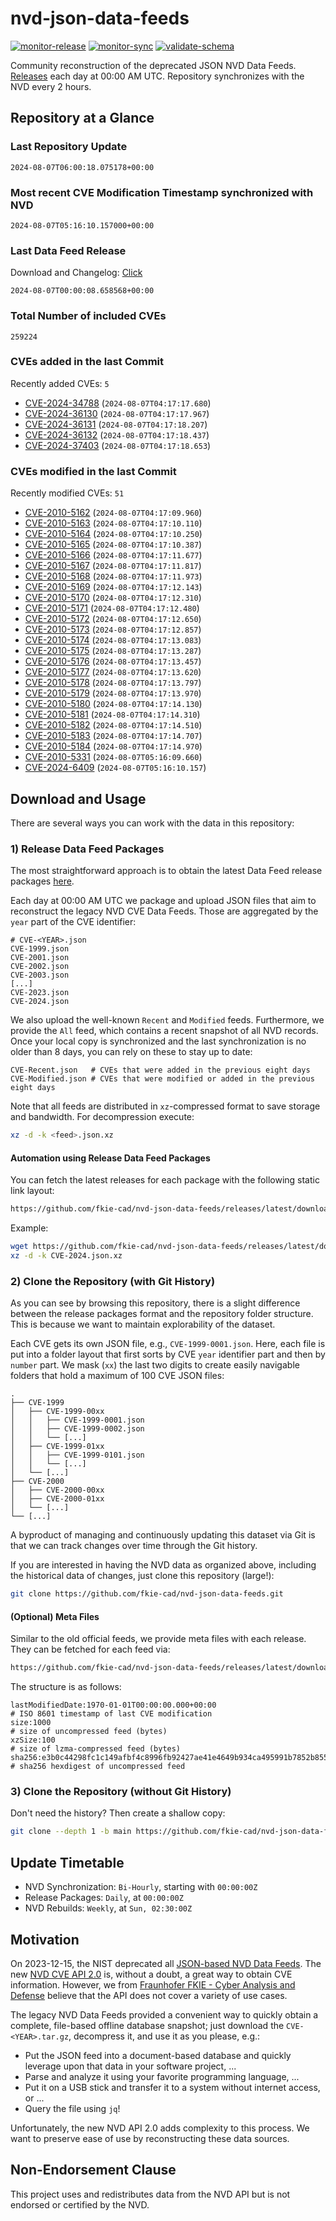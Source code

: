 # nvd-json-data-feeds

[![monitor-release](https://github.com/fkie-cad/nvd-json-data-feeds/actions/workflows/monitor_release.yml/badge.svg)](https://github.com/fkie-cad/nvd-json-data-feeds/actions/workflows/monitor_release.yml)
[![monitor-sync](https://github.com/fkie-cad/nvd-json-data-feeds/actions/workflows/monitor_sync.yml/badge.svg)](https://github.com/fkie-cad/nvd-json-data-feeds/actions/workflows/monitor_sync.yml)
[![validate-schema](https://github.com/fkie-cad/nvd-json-data-feeds/actions/workflows/validate_schema.yml/badge.svg)](https://github.com/fkie-cad/nvd-json-data-feeds/actions/workflows/validate_schema.yml)

Community reconstruction of the deprecated JSON NVD Data Feeds.
[Releases](https://github.com/fkie-cad/nvd-json-data-feeds/releases/latest) each day at 00:00 AM UTC.
Repository synchronizes with the NVD every 2 hours.

## Repository at a Glance

### Last Repository Update

```plain
2024-08-07T06:00:18.075178+00:00
```

### Most recent CVE Modification Timestamp synchronized with NVD

```plain
2024-08-07T05:16:10.157000+00:00
```

### Last Data Feed Release

Download and Changelog: [Click](https://github.com/fkie-cad/nvd-json-data-feeds/releases/latest)

```plain
2024-08-07T00:00:08.658568+00:00
```

### Total Number of included CVEs

```plain
259224
```

### CVEs added in the last Commit

Recently added CVEs: `5`

- [CVE-2024-34788](CVE-2024/CVE-2024-347xx/CVE-2024-34788.json) (`2024-08-07T04:17:17.680`)
- [CVE-2024-36130](CVE-2024/CVE-2024-361xx/CVE-2024-36130.json) (`2024-08-07T04:17:17.967`)
- [CVE-2024-36131](CVE-2024/CVE-2024-361xx/CVE-2024-36131.json) (`2024-08-07T04:17:18.207`)
- [CVE-2024-36132](CVE-2024/CVE-2024-361xx/CVE-2024-36132.json) (`2024-08-07T04:17:18.437`)
- [CVE-2024-37403](CVE-2024/CVE-2024-374xx/CVE-2024-37403.json) (`2024-08-07T04:17:18.653`)


### CVEs modified in the last Commit

Recently modified CVEs: `51`

- [CVE-2010-5162](CVE-2010/CVE-2010-51xx/CVE-2010-5162.json) (`2024-08-07T04:17:09.960`)
- [CVE-2010-5163](CVE-2010/CVE-2010-51xx/CVE-2010-5163.json) (`2024-08-07T04:17:10.110`)
- [CVE-2010-5164](CVE-2010/CVE-2010-51xx/CVE-2010-5164.json) (`2024-08-07T04:17:10.250`)
- [CVE-2010-5165](CVE-2010/CVE-2010-51xx/CVE-2010-5165.json) (`2024-08-07T04:17:10.387`)
- [CVE-2010-5166](CVE-2010/CVE-2010-51xx/CVE-2010-5166.json) (`2024-08-07T04:17:11.677`)
- [CVE-2010-5167](CVE-2010/CVE-2010-51xx/CVE-2010-5167.json) (`2024-08-07T04:17:11.817`)
- [CVE-2010-5168](CVE-2010/CVE-2010-51xx/CVE-2010-5168.json) (`2024-08-07T04:17:11.973`)
- [CVE-2010-5169](CVE-2010/CVE-2010-51xx/CVE-2010-5169.json) (`2024-08-07T04:17:12.143`)
- [CVE-2010-5170](CVE-2010/CVE-2010-51xx/CVE-2010-5170.json) (`2024-08-07T04:17:12.310`)
- [CVE-2010-5171](CVE-2010/CVE-2010-51xx/CVE-2010-5171.json) (`2024-08-07T04:17:12.480`)
- [CVE-2010-5172](CVE-2010/CVE-2010-51xx/CVE-2010-5172.json) (`2024-08-07T04:17:12.650`)
- [CVE-2010-5173](CVE-2010/CVE-2010-51xx/CVE-2010-5173.json) (`2024-08-07T04:17:12.857`)
- [CVE-2010-5174](CVE-2010/CVE-2010-51xx/CVE-2010-5174.json) (`2024-08-07T04:17:13.083`)
- [CVE-2010-5175](CVE-2010/CVE-2010-51xx/CVE-2010-5175.json) (`2024-08-07T04:17:13.287`)
- [CVE-2010-5176](CVE-2010/CVE-2010-51xx/CVE-2010-5176.json) (`2024-08-07T04:17:13.457`)
- [CVE-2010-5177](CVE-2010/CVE-2010-51xx/CVE-2010-5177.json) (`2024-08-07T04:17:13.620`)
- [CVE-2010-5178](CVE-2010/CVE-2010-51xx/CVE-2010-5178.json) (`2024-08-07T04:17:13.797`)
- [CVE-2010-5179](CVE-2010/CVE-2010-51xx/CVE-2010-5179.json) (`2024-08-07T04:17:13.970`)
- [CVE-2010-5180](CVE-2010/CVE-2010-51xx/CVE-2010-5180.json) (`2024-08-07T04:17:14.130`)
- [CVE-2010-5181](CVE-2010/CVE-2010-51xx/CVE-2010-5181.json) (`2024-08-07T04:17:14.310`)
- [CVE-2010-5182](CVE-2010/CVE-2010-51xx/CVE-2010-5182.json) (`2024-08-07T04:17:14.510`)
- [CVE-2010-5183](CVE-2010/CVE-2010-51xx/CVE-2010-5183.json) (`2024-08-07T04:17:14.707`)
- [CVE-2010-5184](CVE-2010/CVE-2010-51xx/CVE-2010-5184.json) (`2024-08-07T04:17:14.970`)
- [CVE-2010-5331](CVE-2010/CVE-2010-53xx/CVE-2010-5331.json) (`2024-08-07T05:16:09.660`)
- [CVE-2024-6409](CVE-2024/CVE-2024-64xx/CVE-2024-6409.json) (`2024-08-07T05:16:10.157`)


## Download and Usage

There are several ways you can work with the data in this repository:

### 1) Release Data Feed Packages

The most straightforward approach is to obtain the latest Data Feed release packages [here](https://github.com/fkie-cad/nvd-json-data-feeds/releases/latest).

Each day at 00:00 AM UTC we package and upload JSON files that aim to reconstruct the legacy NVD CVE Data Feeds.
Those are aggregated by the `year` part of the CVE identifier:

```
# CVE-<YEAR>.json
CVE-1999.json
CVE-2001.json
CVE-2002.json
CVE-2003.json
[...]
CVE-2023.json
CVE-2024.json
```

We also upload the well-known `Recent` and `Modified` feeds.
Furthermore, we provide the `All` feed, which contains a recent snapshot of all NVD records.
Once your local copy is synchronized and the last synchronization is no older than 8 days, you can rely on these to stay up to date:

```plain
CVE-Recent.json   # CVEs that were added in the previous eight days
CVE-Modified.json # CVEs that were modified or added in the previous eight days
```

Note that all feeds are distributed in `xz`-compressed format to save storage and bandwidth.
For decompression execute:

```sh
xz -d -k <feed>.json.xz
```

#### Automation using Release Data Feed Packages

You can fetch the latest releases for each package with the following static link layout:

```sh
https://github.com/fkie-cad/nvd-json-data-feeds/releases/latest/download/CVE-<YEAR>.json.xz
```

Example:

```sh
wget https://github.com/fkie-cad/nvd-json-data-feeds/releases/latest/download/CVE-2024.json.xz
xz -d -k CVE-2024.json.xz
```

### 2) Clone the Repository (with Git History)

As you can see by browsing this repository, there is a slight difference between the release packages format and the repository folder structure.
This is because we want to maintain explorability of the dataset.

Each CVE gets its own JSON file, e.g., `CVE-1999-0001.json`.
Here, each file is put into a folder layout that first sorts by CVE `year` identifier part and then by `number` part.
We mask (`xx`) the last two digits to create easily navigable folders that hold a maximum of 100 CVE JSON files:

```plain
.
├── CVE-1999
│   ├── CVE-1999-00xx
│   │   ├── CVE-1999-0001.json
│   │   ├── CVE-1999-0002.json
│   │   └── [...]
│   ├── CVE-1999-01xx
│   │   ├── CVE-1999-0101.json
│   │   └── [...]
│   └── [...]
├── CVE-2000
│   ├── CVE-2000-00xx
│   ├── CVE-2000-01xx
│   └── [...]
└── [...]
```

A byproduct of managing and continuously updating this dataset via Git is that we can track changes over time through the Git history.

If you are interested in having the NVD data as organized above, including the historical data of changes, just clone this repository (large!):

```sh
git clone https://github.com/fkie-cad/nvd-json-data-feeds.git
```

#### (Optional) Meta Files

Similar to the old official feeds, we provide meta files with each release. They can be fetched for each feed via:

```sh
https://github.com/fkie-cad/nvd-json-data-feeds/releases/latest/download/CVE-<YEAR>.meta
```

The structure is as follows:

```plain
lastModifiedDate:1970-01-01T00:00:00.000+00:00                          # ISO 8601 timestamp of last CVE modification
size:1000                                                               # size of uncompressed feed (bytes)
xzSize:100                                                              # size of lzma-compressed feed (bytes)
sha256:e3b0c44298fc1c149afbf4c8996fb92427ae41e4649b934ca495991b7852b855 # sha256 hexdigest of uncompressed feed
```

### 3) Clone the Repository (without Git History)

Don't need the history? Then create a shallow copy:

```sh
git clone --depth 1 -b main https://github.com/fkie-cad/nvd-json-data-feeds.git
```


## Update Timetable

* NVD Synchronization: `Bi-Hourly`, starting with `00:00:00Z`
* Release Packages: `Daily`, at `00:00:00Z`
* NVD Rebuilds: `Weekly`, at `Sun, 02:30:00Z`


## Motivation

On 2023-12-15, the NIST deprecated all [JSON-based NVD Data Feeds](https://nvd.nist.gov/vuln/data-feeds#divRetirementBanner-1).
The new [NVD CVE API 2.0](https://nvd.nist.gov/developers/vulnerabilities) is, without a doubt, a great way to obtain CVE information.
However, we from [Fraunhofer FKIE - Cyber Analysis and Defense](https://www.fkie.fraunhofer.de/en/departments/cad.html) believe that the API does not cover a variety of use cases.

The legacy NVD Data Feeds provided a convenient way to quickly obtain a complete, file-based offline database snapshot; just download the `CVE-<YEAR>.tar.gz`, decompress it, and use it as you please, e.g.:

- Put the JSON feed into a document-based database and quickly leverage upon that data in your software project, ...
- Parse and analyze it using your favorite programming language, ...
- Put it on a USB stick and transfer it to a system without internet access, or ...
- Query the file using `jq`!

Unfortunately, the new NVD API 2.0 adds complexity to this process.
We want to preserve ease of use by reconstructing these data sources.

## Non-Endorsement Clause

This project uses and redistributes data from the NVD API but is not endorsed or certified by the NVD.